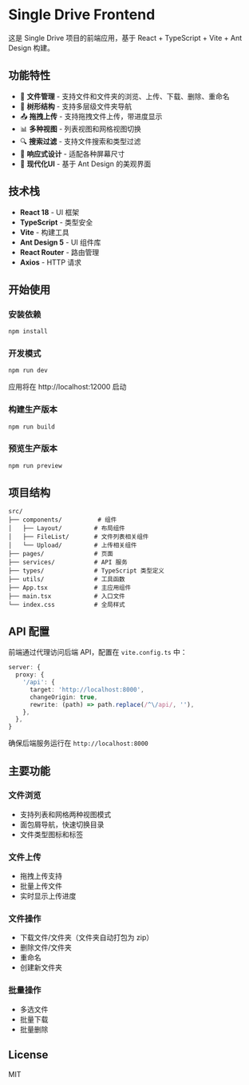 # Single Drive Frontend

这是 Single Drive 项目的前端应用，基于 React + TypeScript + Vite + Ant Design 构建。

## 功能特性

- 📁 **文件管理** - 支持文件和文件夹的浏览、上传、下载、删除、重命名
- 🌲 **树形结构** - 支持多层级文件夹导航
- 📤 **拖拽上传** - 支持拖拽文件上传，带进度显示
- 📊 **多种视图** - 列表视图和网格视图切换
- 🔍 **搜索过滤** - 支持文件搜索和类型过滤
- 📱 **响应式设计** - 适配各种屏幕尺寸
- 🎨 **现代化UI** - 基于 Ant Design 的美观界面

## 技术栈

- **React 18** - UI 框架
- **TypeScript** - 类型安全
- **Vite** - 构建工具
- **Ant Design 5** - UI 组件库
- **React Router** - 路由管理
- **Axios** - HTTP 请求

## 开始使用

### 安装依赖

```bash
npm install
```

### 开发模式

```bash
npm run dev
```

应用将在 http://localhost:12000 启动

### 构建生产版本

```bash
npm run build
```

### 预览生产版本

```bash
npm run preview
```

## 项目结构

```
src/
├── components/          # 组件
│   ├── Layout/         # 布局组件
│   ├── FileList/       # 文件列表相关组件
│   └── Upload/         # 上传相关组件
├── pages/              # 页面
├── services/           # API 服务
├── types/              # TypeScript 类型定义
├── utils/              # 工具函数
├── App.tsx             # 主应用组件
├── main.tsx            # 入口文件
└── index.css           # 全局样式
```

## API 配置

前端通过代理访问后端 API，配置在 `vite.config.ts` 中：

```typescript
server: {
  proxy: {
    '/api': {
      target: 'http://localhost:8000',
      changeOrigin: true,
      rewrite: (path) => path.replace(/^\/api/, ''),
    },
  },
}
```

确保后端服务运行在 `http://localhost:8000`

## 主要功能

### 文件浏览
- 支持列表和网格两种视图模式
- 面包屑导航，快速切换目录
- 文件类型图标和标签

### 文件上传
- 拖拽上传支持
- 批量上传文件
- 实时显示上传进度

### 文件操作
- 下载文件/文件夹（文件夹自动打包为 zip）
- 删除文件/文件夹
- 重命名
- 创建新文件夹

### 批量操作
- 多选文件
- 批量下载
- 批量删除

## License

MIT
